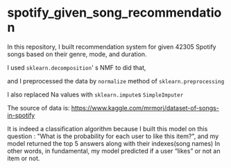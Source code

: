 # spotify_given_song_recommendation

In this repository, I built recommendation system for given 42305 Spotify songs based on their genre, mode, and duration.

I used `sklearn.decomposition`' s NMF to did that,

and I preprocessed the data by `normalize` method of `sklearn.preprocessing`

I also replaced Na values with `sklearn.impute`s `SimpleImputer`

The source of data is: https://www.kaggle.com/mrmorj/dataset-of-songs-in-spotify

It is indeed a classification algorithm because I built this model on this question : "What is the probability for each user to like this item?", and my model returned the top 5 answers along with their indexes(song names) In other words, in fundamental, my model predicted if a user “likes” or not an item or not.
